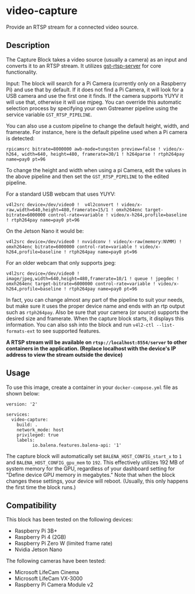# video-capture
Provide an RTSP stream for a connected video source.

## Description

The Capture Block takes a video source (usually a camera) as an input and converts it to an RTSP stream. It utilizes [gst-rtsp-server](https://github.com/GStreamer/gst-rtsp-server) for core functionality.

Input: The block will search for a Pi Camera (currently only on a Raspberry Pi) and use that by default. If it does not find a Pi Camera, it will look for a USB camera and use the first one it finds. If the camera supports YUYV it will use that, otherwise it will use mjpeg. You can override this automatic selection process by specifying your own Gstreamer pipeline using the service variable `GST_RTSP_PIPELINE`. 

You can also use a custom pipeline to change the default height, width, and framerate. For instance, here is the default pipeline used when a Pi camera is detected:

`rpicamsrc bitrate=8000000 awb-mode=tungsten preview=false ! video/x-h264, width=640, height=480, framerate=30/1 ! h264parse ! rtph264pay name=pay0 pt=96`

To change the height and width when using a pi Camera, edit the values in the above pipeline and then set the `GST_RTSP_PIPELINE` to the edited pipeline.

For a standard USB webcam that uses YUYV:

`v4l2src device=/dev/video0 !  v4l2convert ! video/x-raw,width=640,height=480,framerate=15/1 ! omxh264enc target-bitrate=6000000 control-rate=variable ! video/x-h264,profile=baseline ! rtph264pay name=pay0 pt=96`

On the Jetson Nano it would be:

`v4l2src device=/dev/video0 ! nvvidconv ! video/x-raw(memory:NVMM) ! omxh264enc bitrate=6000000 control-rate=variable ! video/x-h264,profile=baseline ! rtph264pay name=pay0 pt=96`

For an older webcam that only supports jpeg:

`v4l2src device=/dev/video0 ! image/jpeg,width=640,height=480,framerate=10/1 ! queue ! jpegdec ! omxh264enc target-bitrate=6000000 control-rate=variable ! video/x-h264,profile=baseline ! rtph264pay name=pay0 pt=96`

In fact, you can change almost any part of the pipeline to suit your needs, but make sure it uses the proper device name and ends with an rtp output such as `rtph264pay`. Also be sure that your camera (or source) supports the desired size and framerate. When the capture block starts, it displays this information. You can also ssh into the block and run `v4l2-ctl --list-formats-ext` to see supported features.

**A RTSP stream will be available on `rtsp://localhost:8554/server` to other containers in the application. (Replace localhost with the device's IP address to view the stream outside the device)**

## Usage
To use this image, create a container in your `docker-compose.yml` file as shown below:
```
version: '2'

services:
  video-capture:
    build: .
    network_mode: host
    privileged: true
    labels:
          io.balena.features.balena-api: '1'
```

The capture block will automatically set `BALENA_HOST_CONFIG_start_x` to `1` and `BALENA_HOST_CONFIG_gpu_mem` to `192`. This effectively utilizes 192 MB of system memory for the GPU, regardless of your dashboard setting for "Define device GPU memory in megabytes." Note that when the block changes these settings, your device will reboot. (Usually, this only happens the first time the block runs.)

## Compatibility
This block has been tested on the following devices:
- Raspberry Pi 3B+
- Raspberry Pi 4 (2GB)
- Raspberry Pi Zero W (limited frame rate)
- Nvidia Jetson Nano 

The following cameras have been tested:
- Microsoft LifeCam Cinema
- Microsoft LifeCam VX-3000
- Raspberry Pi Camera Module v2

